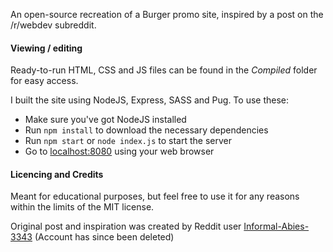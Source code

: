 An open-source recreation of a Burger promo site, inspired by a post on the /r/webdev subreddit.

#### Viewing / editing

Ready-to-run HTML, CSS and JS files can be found in the _Compiled_ folder for easy access.

I built the site using NodeJS, Express, SASS and Pug. To use these:

- Make sure you've got NodeJS installed
- Run `npm install` to download the necessary dependencies
- Run `npm start` or `node index.js` to start the server
- Go to [localhost:8080](http://localhost:8080/) using your web browser

#### Licencing and Credits

Meant for educational purposes, but feel free to use it for any reasons within the limits of the MIT license.

Original post and inspiration was created by Reddit user [Informal-Abies-3343](https://www.reddit.com/user/Informal-Abies-3343/) (Account has since been deleted)
